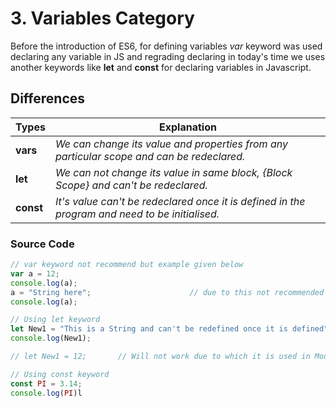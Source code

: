 # 3. Variables Category

Before the introduction of ES6, for defining variables *var* keyword was used declaring any variable in JS and regrading declaring in today's time we uses another keywords like **let** and **const** for declaring variables in Javascript.

## Differences

| **Types** | **Explanation** |
| --------- | --------------- |
| **vars** | *We can change its value and properties from any particular scope and can be redeclared.* |
| **let** | *We can not change its value in same block, {Block Scope} and can't be redeclared.* |
| **const** | *It's value can't be redeclared once it is defined in the program and need to be initialised.* |

### Source Code

```javascript
// var keyword not recommend but example given below
var a = 12;
console.log(a);
a = "String here";                      // due to this not recommended in Modern JS
console.log(a);

// Using let keyword
let New1 = "This is a String and can't be redefined once it is defined";
console.log(New1);

// let New1 = 12;       // Will not work due to which it is used in Modern JS

// Using const keyword
const PI = 3.14;
console.log(PI)l
```